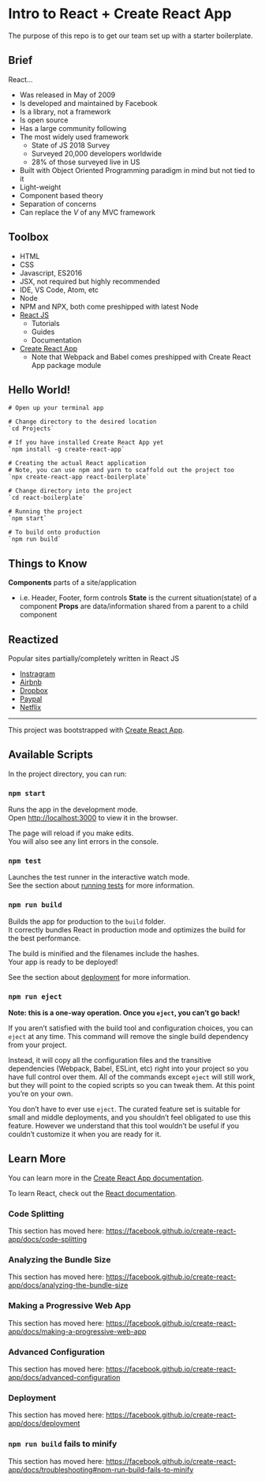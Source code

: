 # Intro to React + Create React App

The purpose of this repo is to get our team set up with a starter boilerplate.


## Brief

React...
+ Was released in May of 2009
+ Is developed and maintained by Facebook
+ Is a library, not a framework
+ Is open source
+ Has a large community following
+ The most widely used framework
  - State of JS 2018 Survey
  - Surveyed 20,000 developers worldwide
  - 28% of those surveyed live in US
+ Built with Object Oriented Programming paradigm in mind but not tied to it
+ Light-weight
+ Component based theory
+ Separation of concerns
+ Can replace the *V* of any MVC framework

## Toolbox

+ HTML
+ CSS
+ Javascript, ES2016
+ JSX, not required but highly recommended
+ IDE, VS Code, Atom, etc
+ Node
+ NPM and NPX, both come preshipped with latest Node
+ [React JS](https://reactjs.org/)
  - Tutorials
  - Guides
  - Documentation
+ [Create React App](https://facebook.github.io/create-react-app/)
  - Note that Webpack and Babel comes preshipped with Create React App package module


## Hello World!

```
# Open up your terminal app

# Change directory to the desired location
`cd Projects`

# If you have installed Create React App yet
`npm install -g create-react-app`

# Creating the actual React application
# Note, you can use npm and yarn to scaffold out the project too
`npx create-react-app react-boilerplate`

# Change directory into the project
`cd react-boilerplate`

# Running the project
`npm start`

# To build onto production
`npm run build`

```


## Things to Know

**Components** parts of a site/application
  - i.e. Header, Footer, form controls
**State** is the current situation(state) of a component
**Props** are data/information shared from a parent to a child component



## Reactized

Popular sites partially/completely written in React JS
- [Instragram](https://www.instagram.com/)
- [Airbnb](https://www.airbnb.com/)
- [Dropbox](https://www.dropbox.com/)
- [Paypal](https://www.paypal.com/)
- [Netflix](https://www.netflix.com/)


***


This project was bootstrapped with [Create React App](https://github.com/facebook/create-react-app).

## Available Scripts

In the project directory, you can run:

### `npm start`

Runs the app in the development mode.<br>
Open [http://localhost:3000](http://localhost:3000) to view it in the browser.

The page will reload if you make edits.<br>
You will also see any lint errors in the console.

### `npm test`

Launches the test runner in the interactive watch mode.<br>
See the section about [running tests](https://facebook.github.io/create-react-app/docs/running-tests) for more information.

### `npm run build`

Builds the app for production to the `build` folder.<br>
It correctly bundles React in production mode and optimizes the build for the best performance.

The build is minified and the filenames include the hashes.<br>
Your app is ready to be deployed!

See the section about [deployment](https://facebook.github.io/create-react-app/docs/deployment) for more information.

### `npm run eject`

**Note: this is a one-way operation. Once you `eject`, you can’t go back!**

If you aren’t satisfied with the build tool and configuration choices, you can `eject` at any time. This command will remove the single build dependency from your project.

Instead, it will copy all the configuration files and the transitive dependencies (Webpack, Babel, ESLint, etc) right into your project so you have full control over them. All of the commands except `eject` will still work, but they will point to the copied scripts so you can tweak them. At this point you’re on your own.

You don’t have to ever use `eject`. The curated feature set is suitable for small and middle deployments, and you shouldn’t feel obligated to use this feature. However we understand that this tool wouldn’t be useful if you couldn’t customize it when you are ready for it.

## Learn More

You can learn more in the [Create React App documentation](https://facebook.github.io/create-react-app/docs/getting-started).

To learn React, check out the [React documentation](https://reactjs.org/).

### Code Splitting

This section has moved here: https://facebook.github.io/create-react-app/docs/code-splitting

### Analyzing the Bundle Size

This section has moved here: https://facebook.github.io/create-react-app/docs/analyzing-the-bundle-size

### Making a Progressive Web App

This section has moved here: https://facebook.github.io/create-react-app/docs/making-a-progressive-web-app

### Advanced Configuration

This section has moved here: https://facebook.github.io/create-react-app/docs/advanced-configuration

### Deployment

This section has moved here: https://facebook.github.io/create-react-app/docs/deployment

### `npm run build` fails to minify



This section has moved here: https://facebook.github.io/create-react-app/docs/troubleshooting#npm-run-build-fails-to-minify
